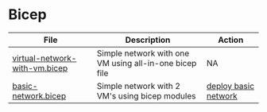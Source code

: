 # Bicep

| File | Description | Action |
|---|---|---|
| [virtual-network-with-vm.bicep](virtual-network-with-vm.bicep) | Simple network with one VM using all-in-one bicep file | NA |
| [basic-network.bicep](basic-network.bicep) | Simple network with 2 VM's using bicep modules | [deploy basic network](../.github/workflows/basic-network.yml) |